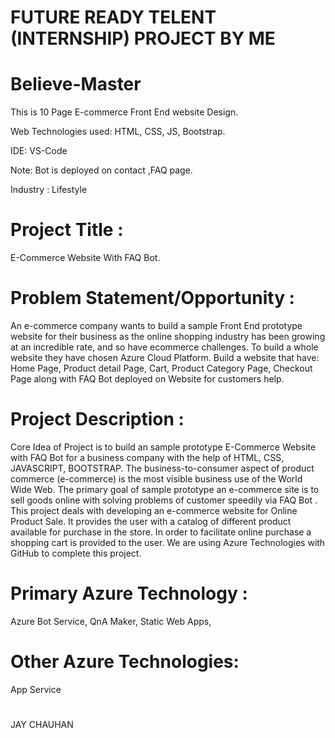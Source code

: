 # FUTURE READY TELENT (INTERNSHIP) PROJECT BY ME 


# Believe-Master

This is 10 Page E-commerce Front End website Design.

Web Technologies used: HTML, CSS, JS, Bootstrap.

IDE: VS-Code

Note: Bot is deployed on contact ,FAQ page.

Industry :
Lifestyle

# Project Title :
E-Commerce Website With FAQ Bot.

# Problem Statement/Opportunity :
An e-commerce company wants to build a sample Front End prototype website for their business as the online shopping industry has been growing at an incredible rate, and so have ecommerce challenges. To build a whole website they have chosen Azure Cloud Platform. Build a website that have: Home Page, Product detail Page, Cart, Product Category Page, Checkout Page along with FAQ Bot deployed on Website for customers help.

 # Project Description :
Core Idea of Project is to build an sample prototype E-Commerce Website with FAQ Bot for a business company with the help of HTML, CSS, JAVASCRIPT, BOOTSTRAP. The business-to-consumer aspect of product commerce (e-commerce) is the most visible business use of the World Wide Web. The primary goal of sample prototype an e-commerce site is to sell goods online with solving problems of customer speedily via FAQ Bot . This project deals with developing an e-commerce website for Online Product Sale. It provides the user with a catalog of different product available for purchase in the store. In order to facilitate online purchase a shopping cart is provided to the user. We are using Azure Technologies with GitHub to complete this project.

# Primary Azure Technology :
Azure Bot Service, QnA Maker, Static Web Apps,

# Other Azure Technologies:
App Service
# 
 
JAY CHAUHAN




